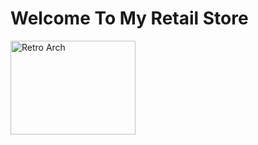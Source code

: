 # Welcome To My Retail Store
<p><a href="ms-windows-store://pdp/?productid=9P47DRQ5RKNF"><img alt="Retro Arch" src="https://web.libretro.com/media/canvas.png" style="height:150px; width:200px" /></a></p>
